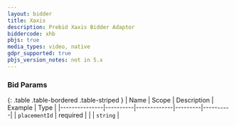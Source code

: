 ```yaml
---
layout: bidder
title: Xaxis
description: Prebid Xaxis Bidder Adaptor
biddercode: xhb
pbjs: true
media_types: video, native
gdpr_supported: true
pbjs_version_notes: not in 5.x
---
```


### Bid Params

{: .table .table-bordered .table-striped }
| Name          | Scope    | Description | Example | Type     |
|---------------|----------|-------------|---------|----------|
| `placementId` | required |             |         | `string` |
